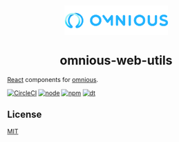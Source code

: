 <div align="center">
  <a href="https://github.com/omnious-dev/omnious-web-utils" title="Omnious Web Utils">
    <img alt="Omnious Web Utils" src="https://raw.githubusercontent.com/omnious-dev/i/master/omnious-logo.png" width="240px" />
  </a>
  <br />
  <h1>omnious-web-utils</h1>
</div>

[React](http://facebook.github.io/react/) components for [omnious](https://www.omnious.com).

[![CircleCI](https://img.shields.io/circleci/project/github/omnious-dev/omnious-web-utils.svg)](https://circleci.com/gh/omnious-dev/omnious-web-utils)
[![node](https://img.shields.io/node/v/@omnious/webpack.svg)](https://nodejs.org)
[![npm](https://img.shields.io/npm/v/@omnious/webpack.svg)](https://www.npmjs.com/package/@omnious/webpack)
[![dt](https://img.shields.io/npm/dt/@omnious/webpack.svg)](https://www.npmjs.com/package/@omnious/webpack)

## License

[MIT](LICENSE)
